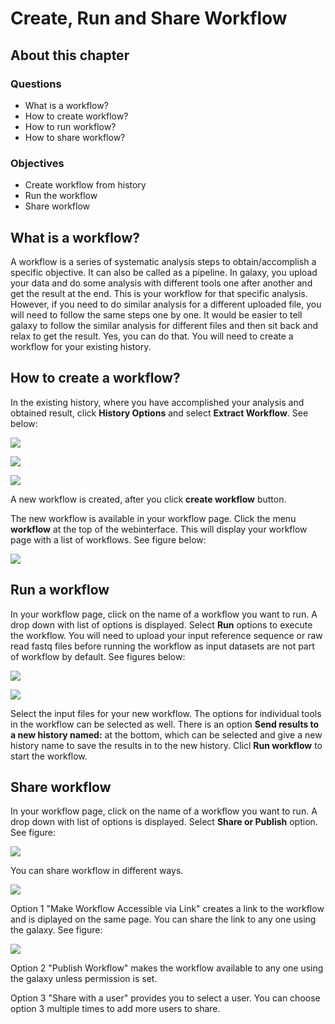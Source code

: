 # Create, Run and Share Workflow

## About this chapter

### Questions
* What is a workflow?
* How to create workflow?
* How to run workflow?
* How to share workflow?

### Objectives

* Create workflow from history
* Run the workflow
* Share workflow


## What is a workflow?

A workflow is a series of systematic analysis steps to obtain/accomplish a specific objective. It can also be called as a pipeline. In galaxy, you upload your data and do some analysis with different tools one after another and get the result at the end. This is your workflow for that specific analysis. However, if you need to do similar analysis for a different uploaded file, you will need to follow the same steps one by one. It would be easier to tell galaxy to follow the similar analysis for different files and then sit back and relax to get the result. Yes, you can do that. You will need to create a workflow for your existing history.

## How to create a workflow?

In the existing history, where you have accomplished your analysis and obtained result, click __History Options__ and select __Extract Workflow__. See below:

![](images/setting_icon.png)

![](images/extract_workflow.png)

![](images/extract_workflow_page.png)

A new workflow is created, after you click __create workflow__ button.

The new workflow is available in your workflow page. Click the menu __workflow__ at the top of the webinterface. This will display your workflow page with a list of workflows. See figure below:

![](images/your_workflows.png)

## Run a workflow

In your workflow page, click on the name of a workflow you want to run. A drop down with list of options is displayed. Select __Run__ options to execute the workflow. You will need to upload your input reference sequence or raw read fastq files before running the workflow as input datasets are not part of workflow by default. See figures below:

![](images/run_new_workflow.png)

![](images/run_new_workflow_1.png)

Select the input files for your new workflow. The options for individual tools in the workflow can be selected as well. There is an option __Send results to a new history  named:__ at the bottom, which can be selected and give a new history name to save the results in to the new history. Clicl __Run workflow__ to start the workflow.


## Share workflow

In your workflow page, click on the name of a workflow you want to run. A drop down with list of options is displayed. Select __Share or Publish__ option. See figure:

![](images/share_workflow.png)

You can share workflow in different ways. 

![](images/share_workflow_1.png)

Option 1 "Make Workflow Accessible via Link" creates a link to the workflow and is diplayed on the same page. You can share the link to any one using the galaxy. See figure:

![](images/share_workflow_via_link.png)

Option 2 "Publish Workflow" makes the workflow available to any one using the galaxy unless permission is set.

Option 3 "Share with a user" provides you to select a user. You can choose option 3 multiple times to add more users to share.



